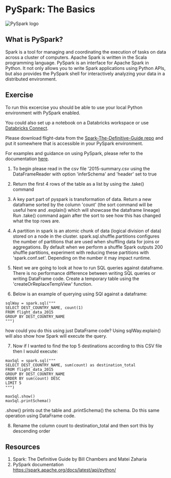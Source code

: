 # PySpark: The Basics

![PySpark logo](https://miro.medium.com/max/800/1*VNdaFCkls0gyJR0ddP1PCQ.png "PySpark logo")

## What is PySpark?

Spark is a tool for managing and coordinating the execution of tasks on data across a cluster of computers. Apache Spark is written in the Scala programming language. PySpark is an interface for Apache Spark in Python. It not only allows you to write Spark applications using Python APIs, but also provides the PySpark shell for interactively analyzing your data in a distributed environment.

## Exercise
To run this excercise you should be able to use your local Python environment with PySpark enabled.

You could also set up a notebook on a Databricks workspace or use [Databricks Connect](https://docs.databricks.com/dev-tools/databricks-connect.html).

Please download flight-data from the [Spark-The-Definitive-Guide repo](https://github.com/databricks/Spark-The-Definitive-Guide/tree/master/data/flight-data) and put it somewhere that is accessible in your PySpark environment.

For examples and guidance on using PySpark, please refer to the documentation [here](https://spark.apache.org/docs/latest/api/python/reference/api/pyspark.sql.SparkSession.html).

1) To begin please read in the csv file '2015-summary.csv using the DataFrameReader with option 'inferSchema' and 'header' set to true

2) Return the first 4 rows of the table as a list by using the .take() command

3) A key part part of pyspark is transformation of data. Return a new dataframe sorted by the column 'count' (the sort command will be useful here and .explain() which will showcase the dataframe lineage) Run .take() command again after the sort to see how this has changed what the top rows are. 

4) A partition in spark is an atomic chunk of data (logical division of data) stored on a node in the cluster. spark.sql.shuffle.partitions configures the number of partitions that are used when shuffling data for joins or aggregations. By default when we perform a shuffle Spark outputs 200 shuffle partitions, experiment with reducing these partitions with 'spark.conf.set'. Depending on the number it may impact runtime. 

5) Next we are going to look at how to run SQL queries against dataframe. There is no performance difference between writing SQL queries or writing DataFrame code. Create a temporary table using the 'createOrReplaceTempView' function.

6) Below is an example of querying using SQl against a dataframe:

```
sqlWay = spark.sql("""
SELECT DEST_COUNTRY_NAME, count(1)
FROM flight_data_2015
GROUP BY DEST_COUNTRY_NAME
""")
```

how could you do this using just DataFrame code? Using sqlWay.explain() will also show how Spark will execute the query. 

7) Now if I wanted to find the top 5 destinations according to this CSV file then I would execute:

```
maxSql = spark.sql("""
SELECT DEST_COUNTRY_NAME, sum(count) as destination_total
FROM flight_data_2015
GROUP BY DEST_COUNTRY_NAME
ORDER BY sum(count) DESC
LIMIT 5
""")

maxSql.show()
maxSql.printSchema()
```

.show() prints out the table and .printSchema() the schema. Do this same operation using DataFrame code. 

8) Rename the column count to destination_total and then sort this by descending order

## Resources

1. Spark: The Definitive Guide by Bill Chambers and Matei Zaharia
2. PySpark documentation https://spark.apache.org/docs/latest/api/python/

